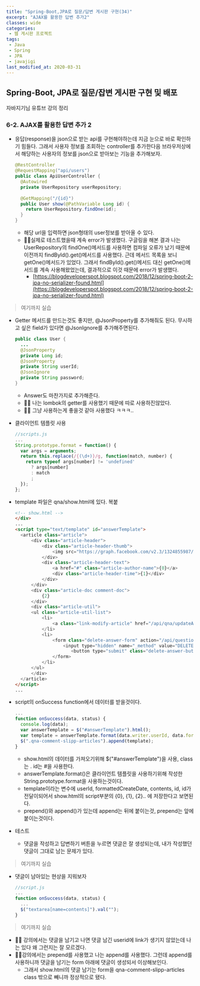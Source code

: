```yaml
---
title: "Spring-Boot,JPA로 질문/답변 게시판 구현(34)"
excerpt: "AJAX를 활용한 답변 추가2"
classes: wide
categories:
 - 웹 게시판 프로젝트
tags:
 - Java
 - Spring
 - JPA
 - javajigi
last_modified_at: 2020-03-31
---
```




## Spring-Boot, JPA로 질문/잡변 게시판 구현 및 배포

자바지기님 유튜브 강의 정리

### 6-2. AJAX를 활용한 답변 추가 2

* 응답(response)을 json으로 받는 api를 구현해야하는데 지금 눈으로 바로 확인하기 힘들다. 그래서 사용자 정보를 조회하는 controller를 추가한다음 브라우저상에서 해당하는 사용자의 정보를 json으로 받아보는 기능을 추가해보자.

  ```java
  @RestController
  @RequestMapping("api/users")
  public class ApiUserController {
    @Autowired
    private UserRepository userRepository;
    
    @GetMapping("/{id}")
    public User show(@PathVariable Long id) {
      return UserRepository.findOne(id);
    }
  }
  ```

  * 해당 url을 입력하면 json형태의 user정보를 받아올 수 있다.
  * :raising_hand_man:실제로 테스트했을때 계속 error가 발생했다. 구글링을 해본 결과 나는 UserRepository의 findOne()메서드를 사용하면 컴파일 오류가 났기 때문에 이전까지 findById().get()메서드를 사용했다. 근데 메서드 목록을 보니 getOne()메서드가 있었다. 그래서 findById().get()메서드 대신 getOne()메서드를 계속 사용해왔었는데, 결과적으로 이것 때문에 error가 발생했다.
    * [https://blogdeveloperspot.blogspot.com/2018/12/spring-boot-2-jpa-no-serializer-found.html](https://blogdeveloperspot.blogspot.com/2018/12/spring-boot-2-jpa-no-serializer-found.html)

> 여기까지 실습

* Getter 메서드를 만드는것도 좋지만, @JsonProperty를 추가해줘도 된다. 무시하고 싶은 field가 있다면 @JsonIgnore를 추가해주면된다.

  ```java
  public class User {
    ...
    @JsonProperty
    private Long id;
    @JsonProperty
    private String userId;
    @JsonIgnore
    private String password;
  }
  ```

  * Answer도 마찬가지로 추가해준다.
  * :raising_hand_man: 나는 lombok의 getter를 사용했기 때문에 따로 사용하진않았다.
  * :raising_hand_man: 그냥 사용하는게 좋을것 같아 사용했다 ㅋㅋㅋ..
  
* 클라이언트 템플릿 사용

  ```javascript
  //scripts.js
  ...
  String.prototype.format = function() {
    var args = arguments;
    return this.replace(/{(\d+)}/g, function(match, number) {
      return typeof args[number] != 'undefined'
        ? args[number]
        : match
        ;
    });
  };
  ```

* template 파일은 qna/show.html에 있다. 복붙

  ```html
  <!-- show.html -->
  </div>
  ...
  <script type="text/template" id="answerTemplate">
  	<article class="article">
  		<div class="article-header">
  			<div class="article-header-thumb">
  				<img src="https://graph.facebook.com/v2.3/1324855987/picture" class="article-author-thumb" alt="">
  			</div>
  			<div class="article-header-text">
  				<a href="#" class="article-author-name">{0}</a>
  				<div class="article-header-time">{1}</div>
  			</div>
  		</div>
  		<div class="article-doc comment-doc">
  			{2}
  		</div>
  		<div class="article-util">
  		<ul class="article-util-list">
  			<li>
  				<a class="link-modify-article" href="/api/qna/updateAnswer/{3}">수정</a>
  			</li>
  			<li>
  				<form class="delete-answer-form" action="/api/questions/{3}/answers/{4}" method="POST">
  					<input type="hidden" name="_method" value="DELETE">
                       <button type="submit" class="delete-answer-button">삭제</button>
  				</form>
  			</li>
  		</ul>
  		</div>
  	</article>
  </script>
  ...
  ```

* script의 onSuccess function에서 데이터를 받을것이다.

  ```javascript
  ...
  function onSuccess(data, status) {
    console.log(data);
    var answerTemplate = $("#answerTemplate").html();
    var template = answerTemplate.format(data.writer.userId, data.formattedCreateDate, data.contents, data.id, data.id);
    $(".qna-comment-slipp-articles").append(template);
  }
  ```

  * show.html의 데이터를 가져오기위해 $("#answerTemplate")을 사용, class는 . id는 #을 사용한다.
  * answerTemplate.format()은 클라이언트 템플릿을 사용하기위해 작성한 String.prototype.format을 사용하는것이다.
  * template이라는 변수에 userId, formattedCreateDate, contents, id, id가 전달이되어서 show.html의 script부분의 {0}, {1}, {2}.. 에 저장한다고 보면된다.
  * prepend()와 append()가 있는데 append는 뒤에 붙이는것, prepend는 앞에 붙이는것이다.

* 테스트

  * 댓글을 작성하고 답변하기 버튼을 누르면 댓글은 잘 생성되는데, 내가 작성했던 댓글이 그대로 남는 문제가 있다.

> 여기까지 실습

* 댓글이 남아있는 현상을 지워보자

  ``` javascript
  //script.js
  ...
  function onSuccess(data, status) {
    ...
    $("textarea[name=contents]").val("");
  }
  ```

> 여기까지 실습

* :raising_hand_man: 강의에서는 댓글을 남기고 나면 댓글 남긴 userid에 link가 생기지 않았는데 나는 있다 왜 그런지는 잘 모르겠다.
* :raising_hand_man:강의에서는 prepend를 사용했고 나는 append를 사용했다. 그런데 append를 사용하니까 댓글을 남기는 form 아래에 댓글이 생성되서 이상해보인다.
  * 그래서 show.html의 댓글 남기는 form을 qna-comment-slipp-articles class 밖으로 빼니까 정상적으로 됐다.